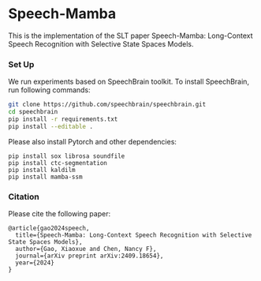 # Speech-Mamba

This is the implementation of the SLT paper Speech-Mamba: Long-Context Speech Recognition with Selective State Spaces Models.

### Set Up

We run experiments based on SpeechBrain toolkit. To install SpeechBrain, run following commands:

```bash
git clone https://github.com/speechbrain/speechbrain.git
cd speechbrain
pip install -r requirements.txt
pip install --editable .
```
Please also install Pytorch and other dependencies:
```
pip install sox librosa soundfile
pip install ctc-segmentation
pip install kaldilm
pip install mamba-ssm
```

### Citation
Please cite the following paper:
```
@article{gao2024speech,
  title={Speech-Mamba: Long-Context Speech Recognition with Selective State Spaces Models},
  author={Gao, Xiaoxue and Chen, Nancy F},
  journal={arXiv preprint arXiv:2409.18654},
  year={2024}
}
